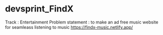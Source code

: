 # devsprint_FindX
Track : Entertainment
Problem statement : to make an ad free music website for seamleass listening to music
https://findx-music.netlify.app/